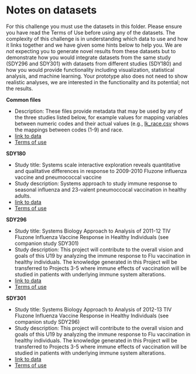 # Notes on datasets

For this challenge you must use the datasets in this folder.
Please ensure you have read the Terms of Use before using any of the datasets.
The complexity of this challenge is in understanding which data to use and how it links together and we have given some hints below to help you.
We are *not* expecting you to generate novel results from these datasets but to demonstrate how you would integrate datasets from the same study (SDY296 and SDY301) with datasets from different studies (SDY180) and how you would provide functionality including visualization, statistical analysis, and machine learning.
Your prototype also does not need to show realistic analyses, we are interested in the functionality and its potential; not the results.

**Common files**

* Description: These files provide metadata that may be used by any of the three studies listed below, for example values for mapping variables between numeric codes and their actual values (e.g., [lk_race.csv](https://github.com/WellcomeIdeathon2023/infectious_disease_challenges/blob/main/correlates/datasets/Common%20files/lk_race.csv) shows the mappings between codes (1-9) and race.
* [link to data](https://www.immport.org/browser/?path=SDY180)
* [Terms of use](https://docs.immport.org/home/agreement/)

**SDY180**

* Study title: Systems scale interactive exploration reveals quantitative and qualitative differences in response to 2009-2010 Fluzone influenza vaccine and pneumococcal vaccine
* Study description: Systems approach to study immune response to seasonal influenza and 23-valent pneumoccocal vaccination in healthy adults.
* [link to data](https://www.immport.org/browser/?path=SDY180)
* [Terms of use](https://docs.immport.org/home/agreement/)


**SDY296**

* Study title: Systems Biology Approach to Analysis of 2011-12 TIV Fluzone Influenza Vaccine Response in Healthy Individuals (see companion study SDY301)
* Study description: This project will contribute to the overall vision and goals of this U19 by analyzing the immune response to Flu vaccination in healthy individuals. The knowledge generated in this Project will be transferred to Projects 3-5 where immune effects of vaccination will be studied in patients with underlying immune system alterations.
* [link to data](https://www.immport.org/browser/?path=SDY296)
* [Terms of use](https://docs.immport.org/home/agreement/)

**SDY301**

* Study title: 	Systems Biology Approach to Analysis of 2012-13 TIV Fluzone Influenza Vaccine Response in Healthy Individuals (see companion study SDY296)
* Study description: This project will contribute to the overall vision and goals of this U19 by analyzing the immune response to Flu vaccination in healthy individuals. The knowledge generated in this Project will be transferred to Projects 3-5 where immune effects of vaccination will be studied in patients with underlying immune system alterations.
* [link to data](https://www.immport.org/browser/?path=SDY301)
* [Terms of use](https://docs.immport.org/home/agreement/)
